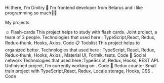 Hi there, I'm Dmitry 👋
I'm frontend developer from Belarus and i like programming so much💜✨

My projects:

☺️ Flash-cards
This project helps to study with flash cards. Joint project, a team of 3 people. Technologies that used here : TypeScript,React, Redux, Redux-thunk, Hooks, Axios. Code
📋 Todolist
This project helps to organized better. Technologies that used here : TypeScript, React, Redux, Redux-thunk, Hooks, Axios , Material UI, Formik, tests. Code
👾 Social network
Technologies that used here :TypeScript, Redux, Hooks, REST API. Unfinished project, I’m currently working on . Code
🐑 Redux counter
Small train project with TypeScript,React, Redux, Locale storage, Hooks, CSS . Code